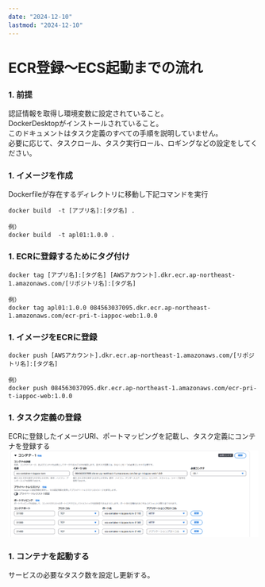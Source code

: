 ```yaml
---
date: "2024-12-10"
lastmod: "2024-12-10"
---
```


# ECR登録～ECS起動までの流れ

### 1. 前提
認証情報を取得し環境変数に設定されていること。   
DockerDesktopがインストールされていること。  
このドキュメントはタスク定義のすべての手順を説明していません。  
必要に応じて、タスクロール、タスク実行ロール、ロギングなどの設定をしてください。

### 1. イメージを作成
Dockerfileが存在するディレクトリに移動し下記コマンドを実行

```Docker Build
docker build  -t [アプリ名]:[タグ名] .

例）
docker build  -t apl01:1.0.0 .
```  

### 1. ECRに登録するためにタグ付け
```Tag
docker tag [アプリ名]:[タグ名] [AWSアカウント].dkr.ecr.ap-northeast-1.amazonaws.com/[リポジトリ名]:[タグ名]

例）
docker tag apl01:1.0.0 084563037095.dkr.ecr.ap-northeast-1.amazonaws.com/ecr-pri-t-iappoc-web:1.0.0
```  


### 1. イメージをECRに登録
```ecr_ppush
docker push [AWSアカウント].dkr.ecr.ap-northeast-1.amazonaws.com/[リポジトリ名]:[タグ名]

例）
docker push 084563037095.dkr.ecr.ap-northeast-1.amazonaws.com/ecr-pri-t-iappoc-web:1.0.0
```  


### 1. タスク定義の登録

ECRに登録したイメージURI、ポートマッピングを記載し、タスク定義にコンテナを登録する
![alt](./files/task001.png)  


### 1. コンテナを起動する
サービスの必要なタスク数を設定し更新する。


